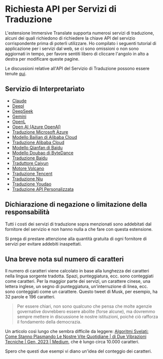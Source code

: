 # Richiesta API per Servizi di Traduzione

L'estensione Immersive Translate supporta numerosi servizi di traduzione, alcuni dei quali richiedono di richiedere la chiave API del servizio corrispondente prima di poterli utilizzare. Ho compilato i seguenti tutorial di applicazione per i servizi dal web, se ci sono omissioni o non sono aggiornati in tempo, per favore sentiti libero di cliccare l'angolo in alto a destra per modificare queste pagine.

Le discussioni relative all'API del Servizio di Traduzione possono essere tenute [qui](https://github.com/immersive-translate/immersive-translate/issues/137).

## Servizio di Interpretariato

- [Claude](./services/claude.md)
- [Deepl](./services/deepL.md)
- [DeepSeek](./services/deepseek.md)
- [Gemini](./services/gemini.md)
- [OpenL](./services/openL.md)
- [Open AI (Azure OpenAI)](./services/openai.md)
- [Traduzione Microsoft Azure](./services/azure.md)
- [Modello Bailian di Alibaba Cloud](./services/aliyun-bailian.md)
- [Traduzione Alibaba Cloud](./services/aliyun.md)
- [Modello Qianfan di Baidu](./services/baidu-qianfan.md)
- [Modello Doubao di ByteDance](./services/doubao.md)
- [Traduzione Baidu](./services/baidu.md)
- [Traduttore Caiyun](./services/caiyun.md)
- [Motore Volcano](./services/volcano.md)
- [Traduzione Tencent](./services/tencent.md)
- [Traduzione Niu](./services/niu.md)
- [Traduzione Youdao](./services/youdao.md)
- [Traduzione API Personalizzata](./services/custom.md)

## Dichiarazione di negazione o limitazione della responsabilità

Tutti i costi dei servizi di traduzione sopra menzionati sono addebitati dal fornitore del servizio e non hanno nulla a che fare con questa estensione.

Si prega di prestare attenzione alla quantità gratuita di ogni fornitore di servizi per evitare addebiti inaspettati.

## Una breve nota sul numero di caratteri

Il numero di caratteri viene calcolato in base alla lunghezza dei caratteri nella lingua sorgente tradotta. Spazi, punteggiatura, ecc. sono conteggiati come caratteri. Per la maggior parte dei servizi, un carattere cinese, una lettera inglese, un segno di punteggiatura, un'interruzione di linea, ecc. sono conteggiati come un carattere. Questo tweet di Musk, per esempio, ha 32 parole e 196 caratteri.

> Per essere chiari, non sono qualcuno che pensa che molte agenzie governative dovrebbero essere abolite (forse alcune), ma dovremmo sempre mettere in discussione le nostre istituzioni, poiché ciò rafforza il fondamento della democrazia.

Un articolo così lungo che sembra difficile da leggere: [Algoritmi Svelati: Come Stanno Plasmando Le Nostre Vite Quotidiane | di Due Vibrazioni Tecniche | Gen, 2023 | Medium](https://twotechievibes.medium.com/algorithms-unlocked-how-they're-shaping-our-everyday-lives-6261fa1dbad), che è lungo circa 10.000 caratteri.

Spero che questi due esempi vi diano un'idea del conteggio dei caratteri.
